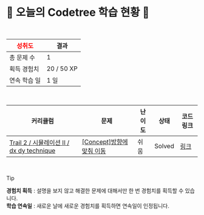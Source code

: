 # 🌲 오늘의 Codetree 학습 현황 🌲

<br />

| <span style="color:red;display:block;text-align:center;"> **성취도**</span> | 결과 |
|---|---|
| 총 문제 수 | 1 |
| 획득 경험치 | 20 / 50 XP |
| 연속 학습 일 | 1 일 |

<br />

|커리큘럼|문제|난이도|상태|코드 링크|
|---|---|---|---|---|
|[Trail 2 / 시뮬레이션 II / dx dy technique](https://www.codetree.ai/trail-info/novice-mid/)|[[Concept]방향에 맞춰 이동](https://www.codetree.ai/trails/complete/curated-cards/intro-move-in-direction/)|쉬움|Solved|[링크](https://github.com/kim13175/codetree/blob/main/250719/%EB%B0%A9%ED%96%A5%EC%97%90%20%EB%A7%9E%EC%B6%B0%20%EC%9D%B4%EB%8F%99/move-in-direction.js)|


<br />

> [!TIP]
> **경험치 획득** : 설명을 보지 않고 해결한 문제에 대해서만 한 번 경험치를 획득할 수 있습니다.  
> **학습 연속일** : 새로운 날에 새로운 경험치를 획득하면 연속일이 인정됩니다.

